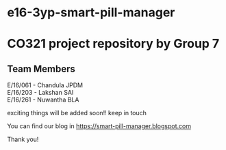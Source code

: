 # e16-3yp-smart-pill-manager

# CO321 project repository by Group 7

## Team Members ##
E/16/061 - Chandula JPDM  
E/16/203 - Lakshan SAI       
E/16/261 - Nuwantha BLA      

exciting things will be added soon!! keep in touch

You can find our blog in
   https://smart-pill-manager.blogspot.com
	
Thank you!	
